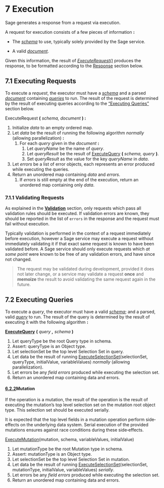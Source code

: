 # <a name="execution">7</a> Execution

Sage generates a response from a request via execution.

A request for execution consists of a few pieces of information **:**

-   The [*schema*](#4.1) to use, typically solely provided by the Sage service.

-   A valid *[document](#6.1)*.


Given this information, the result of *[ExecuteRequest()](#7.1.ExecuteRequest())* produces the response, to be formatted according to the [Response](#response) section below.

## <a name="7.1">7.1</a> Executing Requests

To execute a *request*, the executor must have a *[schema](#4.1)* and a parsed *[document](#6.1)* containing *[queries](#6.2)* to run. The result of the request is determined by the result of executing queries according to the [“Executing Queries”](#7.2) section below.

<a name="7.1.ExecuteRequest()">ExecuteRequest</a> **(** *schema, document* **) :**

1.  Initialize *data* to an empty ordered map.
3.  Let *data* be the result of running the following algorithm *normally* (allowing parallelization) **:**
    1.  For each *query* given in the *document* **:**
        1.  Let *queryName* be the name of *query*.
        2.  Let *queryResult* be the result of [ExecuteQuery](#7.2.ExecuteQuery()) **(** *schema, query* **)**.
        3.  Set *queryResult* as the value for the key *queryName* in *data*.
4.  Let *errors* be a list of error objects, each represents an error produced while executing the queries.
5.  Return an unordered map containing *data* and *errors*.
    1.  If *errors* is still empty at the end of the execution, return an unordered map containing only *data*.


### <a name="7.1.1">7.1.1</a> Validating Requests

As explained in the [**Validation**](#validation) section, only requests which pass all validation rules should be executed. If validation errors are known, they should be reported in the list of `errors` in the response and the request must fail without execution.

Typically validation is performed in the context of a request immediately before execution, however a Sage service may execute a request without immediately validating it if that exact same request is known to have been
validated before. A Sage service should only execute requests which *at some point* were known to be free of any validation errors, and have since not changed.

>   The request may be validated during development, provided it does not later change, or a service may validate a request **once** and **memoize** the result to avoid validating the same request again in the future.

## <a name="7.2">7.2</a> Executing Queries

To execute a *query*, the executor must have a valid *[schema](#4.1)*; and a parsed, valid *[query](#6.2)* to run. The result of the query is determined by the result of executing it with the following algorithm **:**


[**ExecuteQuery**](#5.4.1) **(** *query **,** schema* **)**

1.  Let queryType be the root Query type in schema.
2.  Assert: queryType is an Object type.
3.  Let selectionSet be the top level Selection Set in query.
4.  Let data be the result of running [ExecuteSelectionSet](#ExecuteSelectionSet())(selectionSet, queryType, initialValue, variableValues) *normally* (allowing parallelization).
5.  Let errors be any *field errors* produced while executing the selection set.
6.  Return an unordered map containing data and errors.

#### [6.2.2](#sec-Mutation)Mutation

If the operation is a mutation, the result of the operation is the result of executing the mutation’s top level selection set on the mutation root object type. This selection set should be executed serially.

It is expected that the top level fields in a mutation operation perform side‐effects on the underlying data system. Serial execution of the provided mutations ensures against race conditions during these side‐effects.

[ExecuteMutation](#ExecuteMutation())(mutation, schema, variableValues, initialValue)

1.  Let mutationType be the root Mutation type in schema.
2.  Assert: mutationType is an Object type.
3.  Let selectionSet be the top level Selection Set in mutation.
4.  Let data be the result of running [ExecuteSelectionSet](#ExecuteSelectionSet())(selectionSet, mutationType, initialValue, variableValues) *serially*.
5.  Let errors be any *field errors* produced while executing the selection set.
6.  Return an unordered map containing data and errors.

## 